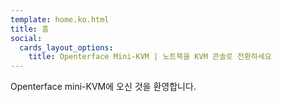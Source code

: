 ```yaml
---
template: home.ko.html
title: 홈
social:
  cards_layout_options:
    title: Openterface Mini-KVM | 노트북을 KVM 콘솔로 전환하세요
---
```


Openterface mini-KVM에 오신 것을 환영합니다.
